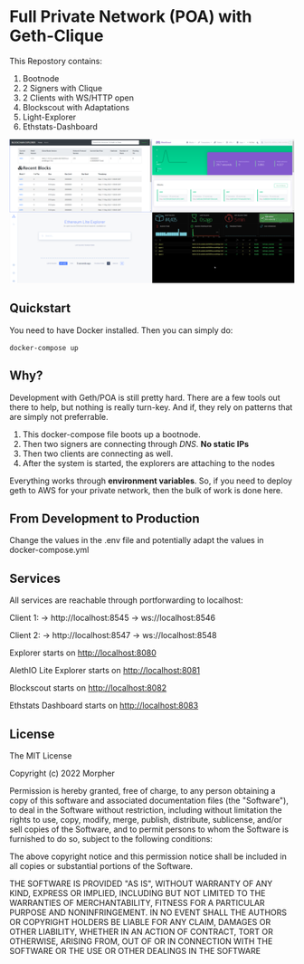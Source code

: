 # Full Private Network (POA) with Geth-Clique

This Repostory contains:

1. Bootnode
2. 2 Signers with Clique
3. 2 Clients with WS/HTTP open
4. Blockscout with Adaptations
5. Light-Explorer
6. Ethstats-Dashboard

![](./private-network-quickstart.png)

## Quickstart

You need to have Docker installed. Then you can simply do:

```
docker-compose up
```

## Why?

Development with Geth/POA is still pretty hard. There are a few tools out there to help, but nothing is really turn-key. And if, they rely on patterns that are simply not preferrable.

1. This docker-compose file boots up a bootnode.
2. Then two signers are connecting through _DNS_. **No static IPs**
3. Then two clients are connecting as well.
4. After the system is started, the explorers are attaching to the nodes

Everything works through __environment variables__. So, if you need to deploy geth to AWS for your private network, then the bulk of work is done here.

## From Development to Production

Change the values in the .env file and potentially adapt the values in docker-compose.yml

## Services

All services are reachable through portforwarding to localhost:

Client 1:
-> http://localhost:8545
-> ws://localhost:8546

Client 2:
-> http://localhost:8547
-> ws://localhost:8548

Explorer starts on [http://localhost:8080](http://localhost:8080)

AlethIO Lite Explorer starts on [http://localhost:8081](http://localhost:8081)

Blockscout starts on [http://localhost:8082](http://localhost:8082)

Ethstats Dashboard starts on [http://localhost:8083](http://localhost:8083)

## License

The MIT License

Copyright (c) 2022 Morpher

Permission is hereby granted, free of charge, to any person obtaining a copy of this software and associated documentation files (the "Software"), to deal in the Software without restriction, including without limitation the rights to use, copy, modify, merge, publish, distribute, sublicense, and/or sell copies of the Software, and to permit persons to whom the Software is furnished to do so, subject to the following conditions:

The above copyright notice and this permission notice shall be included in all copies or substantial portions of the Software.

THE SOFTWARE IS PROVIDED "AS IS", WITHOUT WARRANTY OF ANY KIND, EXPRESS OR IMPLIED, INCLUDING BUT NOT LIMITED TO THE WARRANTIES OF MERCHANTABILITY, FITNESS FOR A PARTICULAR PURPOSE AND NONINFRINGEMENT. IN NO EVENT SHALL THE AUTHORS OR COPYRIGHT HOLDERS BE LIABLE FOR ANY CLAIM, DAMAGES OR OTHER LIABILITY, WHETHER IN AN ACTION OF CONTRACT, TORT OR OTHERWISE, ARISING FROM, OUT OF OR IN CONNECTION WITH THE SOFTWARE OR THE USE OR OTHER DEALINGS IN THE SOFTWARE
